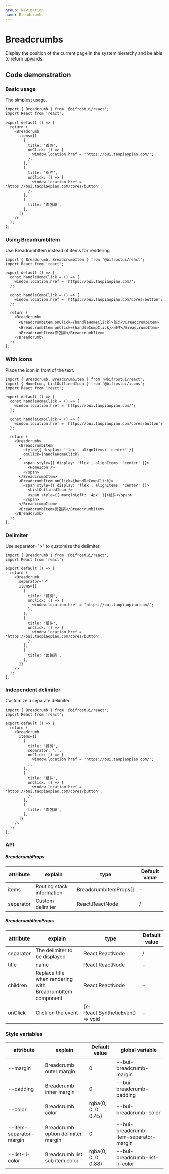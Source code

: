 ```yaml
---
group: Navigation
name: Breadcrumbs
---
```


# Breadcrumbs

Display the position of the current page in the system hierarchy and be able to return upwards.

## Code demonstration

### Basic usage

The simplest usage.

```tsx
import { Breadcrumb } from '@bifrostui/react';
import React from 'react';

export default () => {
  return (
    <Breadcrumb
      items={[
        {
          title: '首页',
          onClick: () => {
            window.location.href = 'https://bui.taopiaopiao.com/';
          },
        },
        {
          title: '组件',
          onClick: () => {
            window.location.href = 'https://bui.taopiaopiao.com/cores/button';
          },
        },
        {
          title: '面包屑',
        },
      ]}
    />
  );
};
```

### Using BreadrumbItem

Use BreadrumbItem instead of items for rendering

```tsx
import { Breadcrumb, BreadcrumbItem } from '@bifrostui/react';
import React from 'react';

export default () => {
  const handleHomeClick = () => {
    window.location.href = 'https://bui.taopiaopiao.com/';
  };

  const handleCompClick = () => {
    window.location.href = 'https://bui.taopiaopiao.com/cores/button';
  };

  return (
    <Breadcrumb>
      <BreadcrumbItem onClick={handleHomeClick}>首页</BreadcrumbItem>
      <BreadcrumbItem onClick={handleCompClick}>组件</BreadcrumbItem>
      <BreadcrumbItem>面包屑</BreadcrumbItem>
    </Breadcrumb>
  );
};
```

### With icons

Place the icon in front of the text.

```tsx
import { Breadcrumb, BreadcrumbItem } from '@bifrostui/react';
import { HomeIcon, ListOutlinedIcon } from '@bifrostui/icons';
import React from 'react';

export default () => {
  const handleHomeClick = () => {
    window.location.href = 'https://bui.taopiaopiao.com/';
  };

  const handleCompClick = () => {
    window.location.href = 'https://bui.taopiaopiao.com/cores/button';
  };

  return (
    <Breadcrumb>
      <BreadcrumbItem
        style={{ display: 'flex', alignItems: 'center' }}
        onClick={handleHomeClick}
      >
        <span style={{ display: 'flex', alignItems: 'center' }}>
          <HomeIcon />
        </span>
      </BreadcrumbItem>
      <BreadcrumbItem onClick={handleCompClick}>
        <span style={{ display: 'flex', alignItems: 'center' }}>
          <ListOutlinedIcon />
          <span style={{ marginLeft: '4px' }}>组件</span>
        </span>
      </BreadcrumbItem>
      <BreadcrumbItem>面包屑</BreadcrumbItem>
    </Breadcrumb>
  );
};
```

### Delimiter

Use separator=">" to customize the delimiter.

```tsx
import { Breadcrumb } from '@bifrostui/react';
import React from 'react';

export default () => {
  return (
    <Breadcrumb
      separator=">"
      items={[
        {
          title: '首页',
          onClick: () => {
            window.location.href = 'https://bui.taopiaopiao.com/';
          },
        },
        {
          title: '组件',
          onClick: () => {
            window.location.href = 'https://bui.taopiaopiao.com/cores/button';
          },
        },
        {
          title: '面包屑',
        },
      ]}
    />
  );
};
```

### Independent delimiter

Customize a separate delimiter.

```tsx
import { Breadcrumb } from '@bifrostui/react';
import React from 'react';

export default () => {
  return (
    <Breadcrumb
      items={[
        {
          title: '首页',
          separator: ':',
          onClick: () => {
            window.location.href = 'https://bui.taopiaopiao.com/';
          },
        },
        {
          title: '组件',
          onClick: () => {
            window.location.href = 'https://bui.taopiaopiao.com/cores/button';
          },
        },
        {
          title: '面包屑',
        },
      ]}
    />
  );
};
```

### API

##### BreadcrumbProps

| attribute | explain                   | type                  | Default value |
| --------- | ------------------------- | --------------------- | ------------- |
| items     | Routing stack information | BreadcrumbItemProps[] | -             |
| separator | Custom delimiter          | React.ReactNode       | /             |

##### BreadcrumbItemProps

| attribute | explain                                                   | type                              | Default value |
| --------- | --------------------------------------------------------- | --------------------------------- | ------------- |
| separator | The delimiter to be displayed                             | React.ReactNode                   | /             |
| title     | name                                                      | React.ReactNode                   | -             |
| children  | Replace title when rendering with BreadrumbItem component | React.ReactNode                   | -             |
| onClick   | Click on the event                                        | (e: React.SyntheticEvent) => void | -             |

### Style variables

| attribute               | explain                            | Default value       | global variable                        |
| ----------------------- | ---------------------------------- | ------------------- | -------------------------------------- |
| --margin                | Breadcrumb outer margin            | 0                   | --bui-breadcrumb-margin                |
| --padding               | Breadcrumb inner margin            | 0                   | --bui-breadcrumb-padding               |
| --color                 | Breadcrumb color                   | rgba(0, 0, 0, 0.45) | --bui-breadcrumb-color                 |
| --item-separator-margin | Breadcrumb option delimiter margin | 0                   | --bui-breadcrumb-item-separator-margin |
| --list-li-color         | Breadcrumb list sub item color     | rgba(0, 0, 0, 0.88) | --bui-breadcrumb-list-li-color         |

